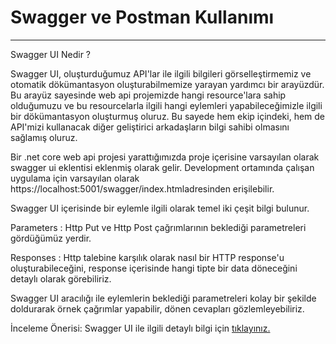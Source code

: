 # Swagger ve Postman Kullanımı


---


Swagger UI Nedir ?


Swagger UI, oluşturduğumuz API'lar ile ilgili bilgileri görselleştirmemiz ve otomatik dökümantasyon oluşturabilmemize yarayan yardımcı bir arayüzdür. Bu arayüz sayesinde web api projemizde hangi resource'lara sahip olduğumuzu ve bu resourcelarla ilgili hangi eylemleri yapabileceğimizle ilgili bir dökümantasyon oluşturmuş oluruz. Bu sayede hem ekip içindeki, hem de API'mizi kullanacak diğer geliştirici arkadaşların bilgi sahibi olmasını sağlamış oluruz.



Bir .net core web api projesi yarattığımızda proje içerisine varsayılan olarak swagger ui eklentisi eklenmiş olarak gelir. Development ortamında çalışan uygulama için varsayılan olarak https://localhost:5001/swagger/index.htmladresinden erişilebilir.



Swagger UI içerisinde bir eylemle ilgili olarak temel iki çeşit bilgi bulunur.



Parameters : Http Put ve Http Post çağrımlarının beklediği parametreleri gördüğümüz yerdir.


Responses : Http talebine karşılık olarak nasıl bir HTTP response'u oluşturabileceğini, response içerisinde hangi tipte bir data döneceğini detaylı olarak görebiliriz.


Swagger UI aracılığı ile eylemlerin beklediği parametreleri kolay bir şekilde doldurarak örnek çağrımlar yapabilir, dönen cevapları gözlemleyebiliriz.



İnceleme Önerisi: Swagger UI ile ilgili detaylı bilgi için [tıklayınız.](https://swagger.io/tools/swagger-ui/)